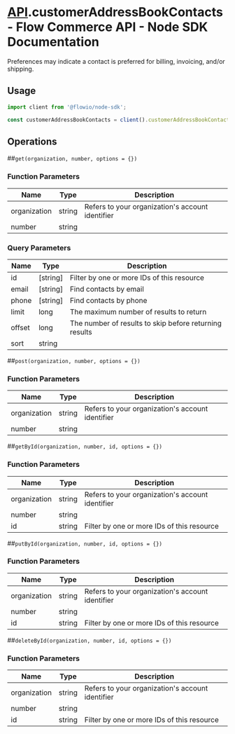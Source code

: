 # [API](README.md).customerAddressBookContacts - Flow Commerce API - Node SDK Documentation

Preferences may indicate a contact is preferred for billing, invoicing, and/or shipping.

## Usage

```JavaScript
import client from '@flowio/node-sdk';

const customerAddressBookContacts = client().customerAddressBookContacts;
```

## Operations

##`get(organization, number, options = {})`

### Function Parameters

| Name  | Type | Description |
| ---- | ---- | ---- |
| organization | string | Refers to your organization&#x27;s account identifier |
| number | string |  |

### Query Parameters

| Name  | Type | Description |
| ---- | ---- | ---- |
| id | [string] | Filter by one or more IDs of this resource |
| email | [string] | Find contacts by email |
| phone | [string] | Find contacts by phone |
| limit | long | The maximum number of results to return |
| offset | long | The number of results to skip before returning results |
| sort | string |  |

##`post(organization, number, options = {})`

### Function Parameters

| Name  | Type | Description |
| ---- | ---- | ---- |
| organization | string | Refers to your organization&#x27;s account identifier |
| number | string |  |


##`getById(organization, number, id, options = {})`

### Function Parameters

| Name  | Type | Description |
| ---- | ---- | ---- |
| organization | string | Refers to your organization&#x27;s account identifier |
| number | string |  |
| id | string | Filter by one or more IDs of this resource |


##`putById(organization, number, id, options = {})`

### Function Parameters

| Name  | Type | Description |
| ---- | ---- | ---- |
| organization | string | Refers to your organization&#x27;s account identifier |
| number | string |  |
| id | string | Filter by one or more IDs of this resource |


##`deleteById(organization, number, id, options = {})`

### Function Parameters

| Name  | Type | Description |
| ---- | ---- | ---- |
| organization | string | Refers to your organization&#x27;s account identifier |
| number | string |  |
| id | string | Filter by one or more IDs of this resource |


